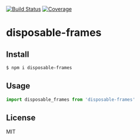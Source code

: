 [![Build Status](https://travis-ci.org/kaelzhang/disposable-frames.svg?branch=master)](https://travis-ci.org/kaelzhang/disposable-frames)
[![Coverage](https://codecov.io/gh/kaelzhang/disposable-frames/branch/master/graph/badge.svg)](https://codecov.io/gh/kaelzhang/disposable-frames)
<!-- optional appveyor tst
[![Windows Build Status](https://ci.appveyor.com/api/projects/status/github/kaelzhang/disposable-frames?branch=master&svg=true)](https://ci.appveyor.com/project/kaelzhang/disposable-frames)
-->
<!-- optional npm version
[![NPM version](https://badge.fury.io/js/disposable-frames.svg)](http://badge.fury.io/js/disposable-frames)
-->
<!-- optional npm downloads
[![npm module downloads per month](http://img.shields.io/npm/dm/disposable-frames.svg)](https://www.npmjs.org/package/disposable-frames)
-->
<!-- optional dependency status
[![Dependency Status](https://david-dm.org/kaelzhang/disposable-frames.svg)](https://david-dm.org/kaelzhang/disposable-frames)
-->

# disposable-frames

<!-- description -->

## Install

```sh
$ npm i disposable-frames
```

## Usage

```js
import disposable_frames from 'disposable-frames'
```

## License

MIT
